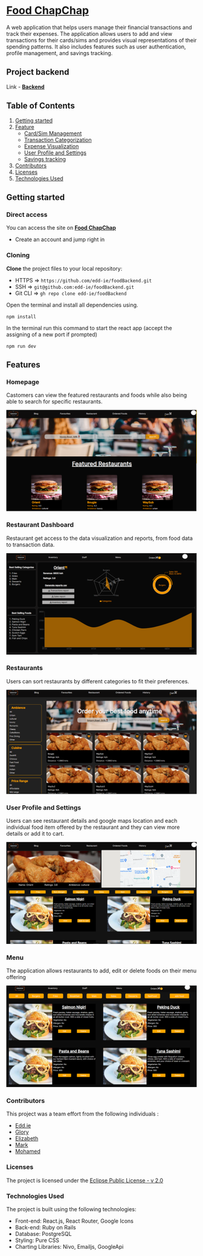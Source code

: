 # [Food ChapChap](food-chapchap.vercel.app)

A web application that helps users manage their financial transactions and track their expenses. The application allows users to add and view transactions for their cards/sims and provides visual representations of their spending patterns. It also includes features such as user authentication, profile management, and savings tracking.

## Project backend

Link - **[Backend](https://github.com/edd-ie/foodBackend)**

## Table of Contents

1. [Getting started](#Getting-started)
2. [Feature](#feature)
   - [Card/Sim Management](#card_sim)
   - [Transaction Categorization](#categorization)
   - [Expense Visualization](#visual)
   - [User Profile and Settings](#prof)
   - [Savings tracking](#save)
3. [Contributors](#contributors)
4. [Licenses](#license)
5. [Technologies Used](#tech)

## <a id="Getting-started">Getting started</a>

### Direct access

You can access the site on **[Food ChapChap](food-chapchap.vercel.app)**

- Create an account and jump right in

### Cloning

**Clone** the project files to your local repository:

- HTTPS => `https://github.com/edd-ie/foodBackend.git`
- SSH => `git@github.com:edd-ie/foodBackend.git`
- Git CLI => `gh repo clone edd-ie/foodBackend`

Open the terminal and install all dependencies using.

```
npm install
```

In the terminal run this command to start the react app (accept the assigning of a new port if prompted)

```
npm run dev
```

## <a id="feature">Features</a>

### <a id="card_sim">Homepage</a>

Castomers can view the featured restaurants and foods while also being able to search for specific restaurants.

![Alt text](./src/assets/homepage.png)

### <a id="categorization">Restaurant Dashboard</a>

Restaurant get access to the data visualization and reports, from food data to transaction data.

![Alt text](./src/assets/dashboard.png)

### <a id="visual">Restaurants</a>

Users can sort restaurants by different categories to fit their preferences.

![Alt text](./src/assets/restaurants.png)

### <a id="prof">User Profile and Settings</a>

Users can see restaurant details and google maps location and each individual food item offered by the restaurant and they can view more details or add it to cart.

![Alt text](./src/assets/menus.png)

### <a id="save">Menu</a>

The application allows restaurants to add, edit or delete foods on their menu offering

![Alt text](./src/assets/dishes.png)

### <a id="contributors">Contributors</a>

This project was a team effort from the following individuals :

- [Edd.ie](https://github.com/edd-ie)
- [Glory](https://github.com/Nkathaglow)
- [Elizabeth]("https://github.com/elizabethkerubo02")
- [Mark]("https://github.com/markchweya")
- [Mohamed]("https://github.com/mohasalanka")

### <a id="license">Licenses</a>

The project is licensed under the [Eclipse Public License - v 2.0](./LICENSE)

### <a id="tech">Technologies Used</a>

The project is built using the following technologies:

- Front-end: React.js, React Router, Google Icons
- Back-end: Ruby on Rails
- Database: PostgreSQL
- Styling: Pure CSS
- Charting Libraries: Nivo, Emailjs, GoogleApi

